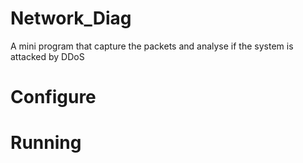 # Network_Diag
A mini program that capture the packets and analyse if the system is attacked by DDoS


# Configure


# Running
